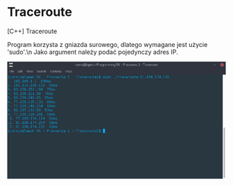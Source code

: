 # Traceroute
[C++] Traceroute

Program korzysta z gniazda surowego, dlatego wymagane jest użycie 'sudo'.\n
Jako argument należy podać pojedynczy adres IP.

![SC](img/SC-1.png)
